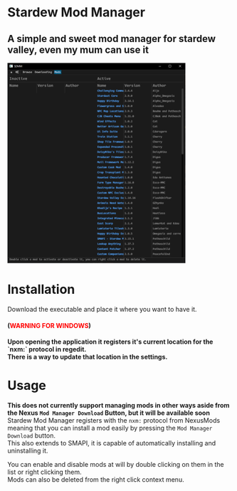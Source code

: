 
# Stardew Mod Manager

## A simple and sweet mod manager for stardew valley, even my mum can use it

<img src="assets/preview.png" height="450">

# Installation
Download the executable and place it where you want to have it.
<h4>(<span style="color: red"><strong>WARNING FOR WINDOWS</strong></span>)<h4>
Upon opening the application it registers it's current location for the `nxm:` protocol in regedit.<br>
There is a way to update that location in the settings.

# Usage
<strong>This does not currently support managing mods in other ways aside from the Nexus `Mod Manager Download` Button, but it will be available soon</strong><br>
Stardew Mod Manager registers with the `nxm:` protocol from NexusMods meaning that you can install a mod easily by pressing the `Mod Manager Download` button.<br>
This also extends to SMAPI, it is capable of automatically installing and uninstalling it.<br>

You can enable and disable mods at will by double clicking on them in the list or right clicking them.<br>
Mods can also be deleted from the right click context menu.
